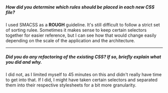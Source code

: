 ##### How did you determine which rules should be placed in each new CSS file?

I used SMACSS as a **ROUGH** guideline. It's still difficult to follow a strict set of sorting rulee. Sometimes it makes sense to keep certain selectors together for easier reference, but I can see how that would change easily depending on the scale of the application and the architecture.

---

##### Did you do any refactoring of the existing CSS? If so, briefly explain what you did and why.

I did not, as I limited myself to 45 minutes on this and didn't really have time to get into that. If I did, I might have taken certain selectors and separated them into their respective stylesheets for a bit more granularity.

